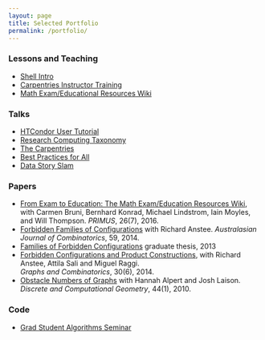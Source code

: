 ```yaml
---
layout: page
title: Selected Portfolio
permalink: /portfolio/
---
```


### Lessons and Teaching

* [Shell Intro](http://swcarpentry.github.io/shell-novice/)
* [Carpentries Instructor Training](https://swcarpentry.github.io/instructor-training/)
* [Math Exam/Educational Resources Wiki](http://wiki.ubc.ca/Science:Math_Exam_Resources)

### Talks

* [HTCondor User Tutorial](https://speakerdeck.com/christinalk/htcondor-user-tutorial)
* [Research Computing Taxonomy](https://speakerdeck.com/christinalk/research-computing-taxonomy)
* [The Carpentries](https://speakerdeck.com/christinalk/a-different-kind-of-carpentry?slide=1)
* [Best Practices for All](https://speakerdeck.com/christinalk/best-practices-for-all?slide=1)
* [Data Story Slam]()

### Papers

* [From Exam to Education: The Math Exam/Education Resources Wiki](http://www.tandfonline.com/doi/full/10.1080/10511970.2015.1127301),
with Carmen Bruni, Bernhard Konrad, Michael Lindstrom, Iain Moyles, and
Will Thompson. *PRIMUS*, 26(7), 2016.
* [Forbidden Families of Configurations](https://ajc.maths.uq.edu.au/pdf/59/ajc_v59_p361.pdf) with Richard Anstee. *Australasian Journal of Combinatorics*, 59, 2014.
* [Families of Forbidden Configurations](https://open.library.ubc.ca/cIRcle/collections/ubctheses/24/items/1.0073659) graduate thesis, 2013
* [Forbidden Configurations and Product Constructions](http://link.springer.com/article/10.1007/s00373-013-1365-1),
with Richard Anstee, Attila Sali and Miguel Raggi.  
*Graphs and Combinatorics*, 30(6), 2014.
* [Obstacle Numbers of Graphs](http://link.springer.com/article/10.1007/s00454-009-9233-8) with Hannah Alpert and Josh Laison.  
*Discrete and Computational Geometry*, 44(1), 2010.

### Code

* [Grad Student Algorithms Seminar](https://github.com/ChristinaLK/algorithms-seminar)
